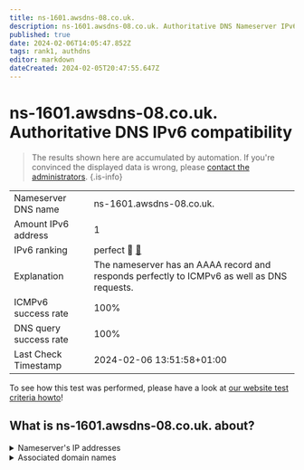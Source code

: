 ```yaml
---
title: ns-1601.awsdns-08.co.uk.
description: ns-1601.awsdns-08.co.uk. Authoritative DNS Nameserver IPv6 compatibility
published: true
date: 2024-02-06T14:05:47.852Z
tags: rank1, authdns
editor: markdown
dateCreated: 2024-02-05T20:47:55.647Z
---
```


# ns-1601.awsdns-08.co.uk. Authoritative DNS IPv6 compatibility

> The results shown here are accumulated by automation. If you're convinced the displayed data is wrong, please [contact the administrators](/howto/chat). 
{.is-info}




|   |   |
| - | - |
| Nameserver DNS name | ns-1601.awsdns-08.co.uk.
| Amount IPv6 address | 1
| IPv6 ranking | perfect :1st_place_medal: [🔗](/howto/ranking) |
| Explanation | The nameserver has an AAAA record and responds perfectly to ICMPv6 as well as DNS requests. |
| ICMPv6 success rate | 100%|
| DNS query success rate | 100% |
| Last Check Timestamp | 2024-02-06 13:51:58+01:00 |

To see how this test was performed, please have a look at [our website test criteria howto](/howto/testcriteria/authdns)!


## What is ns-1601.awsdns-08.co.uk. about?




<details>
<summary>Nameserver's IP addresses</summary>

2600:9000:5306:4100::1

</details>



<details>
<summary>Associated domain names</summary>

www.gsk.com

</details>
